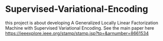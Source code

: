 # Supervised-Variational-Encoding
this project is about developing A Generalized Locally Linear Factorization
Machine with Supervised Variational Encoding. See the main paper here https://ieeexplore.ieee.org/stamp/stamp.jsp?tp=&arnumber=8661534 
